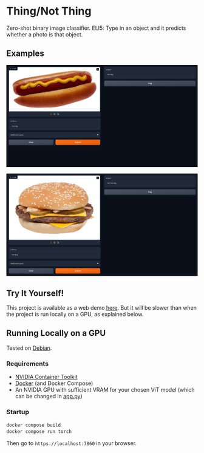 # Thing/Not Thing
Zero-shot binary image classifier. ELI5: Type in an object and it predicts whether a photo is that object.

## Examples

![Hot Dog Detected](/readme-images/HotDog.png?raw=true)

![Hot Dog Not Detected](/readme-images/NotHotDog.png?raw=true)

## Try It Yourself!

This project is available as a web demo [here](https://huggingface.co/spaces/jbinvnt/thing-not-thing). But it will be slower than when the project is run locally on a GPU, as explained below.

## Running Locally on a GPU

Tested on [Debian](https://debian.org).

### Requirements

- [NVIDIA Container Toolkit](https://docs.nvidia.com/datacenter/cloud-native/container-toolkit/latest/install-guide.html)
- [Docker](https://docs.docker.com/engine/install/) (and Docker Compose)
- An NVIDIA GPU with sufficient VRAM for your chosen ViT model (which can be changed in [app.py](app.py))

### Startup

```bash
docker compose build
docker compose run torch
```

Then go to `https://localhost:7860` in your browser.